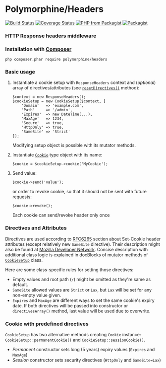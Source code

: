 # Polymorphine/Headers
[![Build Status](https://travis-ci.org/shudd3r/polymorphine-headers.svg?branch=develop)](https://travis-ci.org/shudd3r/polymorphine-headers)
[![Coverage Status](https://coveralls.io/repos/github/shudd3r/polymorphine-headers/badge.svg?branch=develop)](https://coveralls.io/github/shudd3r/polymorphine-headers?branch=develop)
[![PHP from Packagist](https://img.shields.io/packagist/php-v/polymorphine/headers/dev-develop.svg)](https://packagist.org/packages/polymorphine/headers)
[![Packagist](https://img.shields.io/packagist/l/polymorphine/headers.svg)](https://packagist.org/packages/polymorphine/headers)
### HTTP Response headers middleware

### Installation with [Composer](https://getcomposer.org/)
    php composer.phar require polymorphine/headers

### Basic usage

1. Instantiate a cookie setup with `ResponseHeaders` context and (*optional*) array
   of directives/attributes (see [`resetDirectives()`](/src/Cookie/CookieSetup.php#L54) method):

       $context = new ResponseHeaders();
       $cookieSetup = new CookieSetup($context, [
           'Domain'   => 'example.com',
           'Path'     => '/admin',
           'Expires'  => new DateTime(...),
           'MaxAge'   => 1234,
           'Secure'   => true,
           'HttpOnly' => true,
           'SameSite' => 'Strict'
       ]);

   Modifying setup object is possible with its mutator methods.

2. Instantiate [`Cookie`](/src/Cookie.php) type object with its name:

       $cookie = $cookieSetup->cookie('MyCookie');

3. Send value:

       $cookie->send('value');
       
   or order to revoke cookie, so that it should not be sent with future requests:   
       
       $cookie->revoke();

   Each cookie can send/revoke header only once

### Directives and Attributes

Directives are used according to [RFC6265](https://tools.ietf.org/html/rfc6265#section-4.1.2)
section about Set-Cookie header attributes (except relatively new `SameSite` directive). Their
description might also be found at [Mozilla Developer Network](https://developer.mozilla.org/en-US/docs/Web/HTTP/Headers/Set-Cookie).
Concise description with additional class logic is explained in docBlocks of mutator methods
of [`CookieSetup`](src/Cookie/CookieSetup.php) class.

Here are some class-specific rules for setting those directives:
* Empty values and root path (`/`) might be omitted as they're same as default.
* `SameSite` allowed values are `Strict` or `Lax`, but `Lax` will be set for any non-empty value given.
* `Expires` and `MaxAge` are different ways to set the same cookie's expiry date.
  If both directives will be passed into constructor or `directivesArray()` method,
  last value will be used due to overwrite.

### Cookie with predefined directives

`CookieSetup` has two alternative methods creating `Cookie` instance: `CookieSetup::permanentCookie()` and
`CookieSetup::sessionCookie()`.
* *Permanent* constructor sets long (5 years) expiry values (`Expires` and `MaxAge`) 
* *Session* constructor sets security directives (`HttpOnly` and `SameSite=Lax`)
